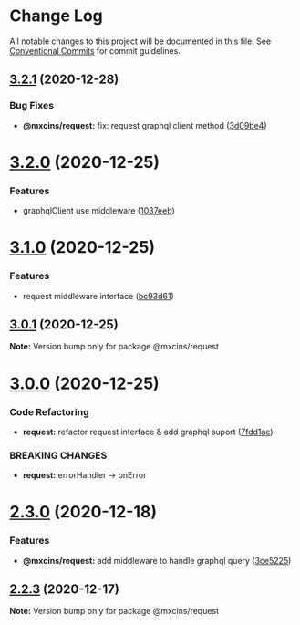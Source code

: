 # Change Log

All notable changes to this project will be documented in this file.
See [Conventional Commits](https://conventionalcommits.org) for commit guidelines.

## [3.2.1](https://github.com/maxiaochuan/mxcins/tree/master/packages/mxcins-reqeust/compare/@mxcins/request@3.2.0...@mxcins/request@3.2.1) (2020-12-28)


### Bug Fixes

* **@mxcins/request:** fix: request graphql client method ([3d09be4](https://github.com/maxiaochuan/mxcins/tree/master/packages/mxcins-reqeust/commit/3d09be4ee465ab580a43b2661f502e8886bc6174))





# [3.2.0](https://github.com/maxiaochuan/mxcins/tree/master/packages/mxcins-reqeust/compare/@mxcins/request@3.1.0...@mxcins/request@3.2.0) (2020-12-25)


### Features

* graphqlClient use middleware ([1037eeb](https://github.com/maxiaochuan/mxcins/tree/master/packages/mxcins-reqeust/commit/1037eebbb54d37427229f4cf043d5238fcfc2beb))





# [3.1.0](https://github.com/maxiaochuan/mxcins/tree/master/packages/mxcins-reqeust/compare/@mxcins/request@3.0.1...@mxcins/request@3.1.0) (2020-12-25)


### Features

* request middleware interface ([bc93d61](https://github.com/maxiaochuan/mxcins/tree/master/packages/mxcins-reqeust/commit/bc93d618d8247c4af36522b4d5eeff9404bb35b4))





## [3.0.1](https://github.com/maxiaochuan/mxcins/tree/master/packages/mxcins-reqeust/compare/@mxcins/request@3.0.0...@mxcins/request@3.0.1) (2020-12-25)

**Note:** Version bump only for package @mxcins/request





# [3.0.0](https://github.com/maxiaochuan/mxcins/tree/master/packages/mxcins-reqeust/compare/@mxcins/request@2.3.0...@mxcins/request@3.0.0) (2020-12-25)


### Code Refactoring

* **request:** refactor request interface & add graphql suport ([7fdd1ae](https://github.com/maxiaochuan/mxcins/tree/master/packages/mxcins-reqeust/commit/7fdd1aeea7b7e6dc5b5f36f9afb556a1827a4d4a))


### BREAKING CHANGES

* **request:** errorHandler -> onError





# [2.3.0](https://github.com/maxiaochuan/mxcins/tree/master/packages/mxcins-reqeust/compare/@mxcins/request@2.2.3...@mxcins/request@2.3.0) (2020-12-18)


### Features

* **@mxcins/request:** add middleware to handle graphql query ([3ce5225](https://github.com/maxiaochuan/mxcins/tree/master/packages/mxcins-reqeust/commit/3ce5225e8bb928efc45f0079e77cf6d0fb6c73e0))





## [2.2.3](https://github.com/maxiaochuan/mxcins/tree/master/packages/mxcins-reqeust/compare/@mxcins/request@2.2.2...@mxcins/request@2.2.3) (2020-12-17)

**Note:** Version bump only for package @mxcins/request

